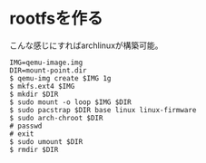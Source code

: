 # rootfsを作る

こんな感じにすればarchlinuxが構築可能。

```
IMG=qemu-image.img
DIR=mount-point.dir
$ qemu-img create $IMG 1g
$ mkfs.ext4 $IMG
$ mkdir $DIR
$ sudo mount -o loop $IMG $DIR
$ sudo pacstrap $DIR base linux linux-firmware
$ sudo arch-chroot $DIR
# passwd
# exit
$ sudo umount $DIR
$ rmdir $DIR
```

